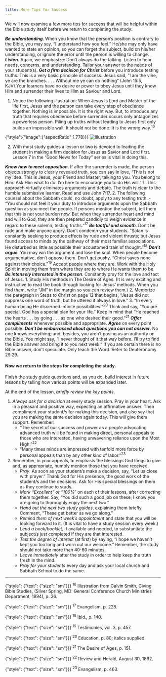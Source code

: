 ```yaml
---
title: More Tips for Success
---
```


We will now examine a few more tips for success that will be helpful within the Bible study itself before we return to completing the study:

_**Be understanding**_. When you know that the person’s position is contrary to the Bible, you may say, “I understand how you feel.” He/she may only have wanted to state an opinion, so you can forget the subject, build on his/her understanding, or ignore the error until the person is willing to change.
_**Listen**_. Again, we emphasize: Don’t always do the talking. Listen to hear needs, concerns, and understanding. Tailor your answer to the needs of your student(s).
_**Get a firm decision for Christ**_ before you introduce testing truths. This is a very basic principle of success. Jesus said, “I am the vine, ye are the branches. . . . Without me ye can do nothing” (John 15:5, KJV).Your learners have no desire or power to obey Jesus until they know Him and surrender their lives to Him as Saviour and Lord.

1. Notice the following illustration: When Jesus is Lord and Master of the life first, Jesus and the person can take every step of obedience together. Nothing is impossible. It is the right way. But, to introduce any truth that requires obedience before surrender occurs only antagonizes a powerless person. Piling up truths without leading to Jesus first only builds an impossible wall. It should not be done. It is the wrong way.<sup>16</sup>

{"style":{"image":{"aspectRatio":1.778}}}
![Illustration](https://sabbath-school-resources-assets.adventech.io/en/pm/keys-giving-personal-bible-studies/section-08/image.png)

2. With most study guides a lesson or two is devoted to leading the student in making a firm decision for Jesus as Savior and Lord first. Lesson 7 in the “Good News for Today” series is vital in doing this.

_**Know how to meet opposition**_. If after the surrender is made, the person objects strongly to clearly revealed truth, you can say in love, “This is not my idea. This is Jesus, your Friend and Master, talking to you. You belong to Him. Ask Him what to do. I’m here to encourage you to do His will.”
    1. This approach virtually eliminates arguments and debate. The truth is clear to the humble submissive learner. Read and use John 7:17.
    2. The following counsel about the Sabbath could, no doubt, apply to any testing truth.
        - “You should not feel it your duty to introduce arguments upon the Sabbath question as you meet the people. If persons mention the subject, tell them that this is not your burden now. But when they surrender heart and mind and will to God, they are then prepared candidly to weigh evidence in regard to these solemn, testing truths.”<sup>17</sup>
_**Be tactful and smooth**_. Don’t be rude and make anyone angry. Don’t condemn your students. “Satan is constantly seeking to produce effects by rude and violent thrusts; but Jesus found access to minds by the pathway of their most familiar associations. He disturbed as little as possible their accustomed train of thought.”<sup>18</sup>
_**Don’t argue**_. You may win the argument and lose the soul. When people become argumentative, don’t oppose them. Don’t get pushy. “Christ saves none against their choice.”<sup>19</sup> Accept people where they are. Work with the Holy Spirit in moving them from where they are to where He wants them to be.
**_Be intensely interested in the person_**. Constantly pray for the love and tact of Jesus.
    1. Study His methods in The Desire of Ages. (It is very exciting and instructive to read the book through looking for Jesus’ methods. When you find them, write “JM” in the margin so you can review them.)
    2. Memorize the paragraph in Steps to Christ on page 12 that begins, “Jesus did not suppress one word of truth, but he uttered it always in love.”
    3. “In every human being He discerned infinite possibilities.”<sup>20</sup> Think and say, “You are special. God has a special plan for your life.” Keep in mind that “He reached the hearts . . . by going . . . as one who desired their good.”<sup>21</sup>
**_Offer compliments_** whenever possible and appropriate.
**_Agree_** on every point possible.
**_Don’t be embarrassed about questions you can not answer_**. No one knows everything; and, besides, you aren’t posing as an authority on the Bible. You might say, “I never thought of it that way before. I’ll try to find the Bible answer and bring it to you next week.” If you are certain there is no Bible answer, don’t speculate. Only teach the Word. Refer to Deuteronomy 29:29.

#### Now we return to the steps for completing the study.

Finish the study guide questions and, as you do, build interest in future lessons by telling how various points will be expanded later.

At the end of the lesson, _briefly review the key points_.

1. _Always ask for a decision_ at every study session. Pray in your heart. Ask in a pleasant and positive way, expecting an affirmative answer. Then compliment your student/s for making this decision, and also say that you are making the same decision again today. This will give them support. Remember:
   - “The secret of our success and power as a people advocating advanced truth will be found in making direct, personal appeals to those who are interested, having unwavering reliance upon the Most High.”<sup>22</sup>
   - “Many times minds are impressed with tenfold more force by personal appeals than by any other kind of labor.”<sup>23</sup>
2. Remember, in your appeals, to emphasis the blessings God longs to give and, as appropriate, humbly mention those that you have received.
   - _Pray_. As soon as your student/s make a decision, say, “Let us close with prayer.” Thank God for His presence, the good work of the student/s and the decisions. Ask for His special blessings on them as they continue to study.
   - _Mark “Excellent” or “100%”_ on each of their lessons, after correcting them together. Say, “You did such a good job on these; I know you are going to thoroughly enjoy the next two.”
   - _Hand out the next two study guides_, explaining them briefly. Comment, “These get better as we go along.”
   - _Remind them of next week’s appointment_ and state that you will be looking forward to it. (It is vital to have a study session every week.)
   - _Lend a book/booklet_, if available and needed, to substantiate the subject/s just completed if they are that interested.
   - _Test the degree of interest_ (at first) by saying, “I hope we haven’t kept you too long and worn out our welcome.” Remember, the study should not take more than 40-60 minutes.
   - _Leave immediately_ after the study in order to help keep the truth fresh in the mind.
   - _Pray for your students_ every day and ask your local church and Sabbath School to do the same.

---

{"style": {"text": {"size": "sm"}}}
<sup>16</sup> Illustration from Calvin Smith, Giving Bible Studies, (Silver Spring, MD: General Conference Church Ministries Department, 1994), p. 26.

{"style": {"text": {"size": "sm"}}}
<sup>17</sup> Evangelism, p. 228.

{"style": {"text": {"size": "sm"}}}
<sup>18</sup> Ibid., p. 140.

{"style": {"text": {"size": "sm"}}}
<sup>19</sup> Testimonies, vol. 3, p. 457.

{"style": {"text": {"size": "sm"}}}
<sup>20</sup> Education, p. 80; italics supplied.

{"style": {"text": {"size": "sm"}}}
<sup>21</sup> The Desire of Ages, p. 151.

{"style": {"text": {"size": "sm"}}}
<sup>22</sup> Review and Herald, August 30, 1892.

{"style": {"text": {"size": "sm"}}}
<sup>23</sup> Evangelism, p. 463.